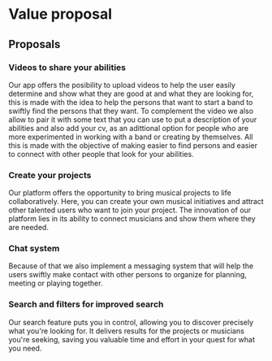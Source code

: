 # Value proposal

## Proposals

### Videos to share your abilities

Our app offers the posibility to upload videos to help the user easily determine and show what they are good at and what they are looking for, this is made with the idea to help the persons that want to start a band to swiftly find the persons that they want. To complement the video we also allow to pair it with some text that you can use to put a description of your abilities and also add your cv, as an adittional option for people who are more experimented in working with a band or creating by themselves. All this is made with the objective of making easier to find persons and easier to connect with other people that look for your abilities.

### Create your projects 

Our platform offers the opportunity to bring musical projects to life collaboratively. Here, you can create your own musical initiatives and attract other talented users who want to join your project. The innovation of our platform lies in its ability to connect musicians and show them where they are needed.

### Chat system

Because of that we also implement a messaging system that will help the users swiftly make contact with other persons to organize for planning, meeting or playing together.

### Search and filters for improved search

Our search feature puts you in control, allowing you to discover precisely what you're looking for. It delivers results for the projects or musicians you're seeking, saving you valuable time and effort in your quest for what you need.
